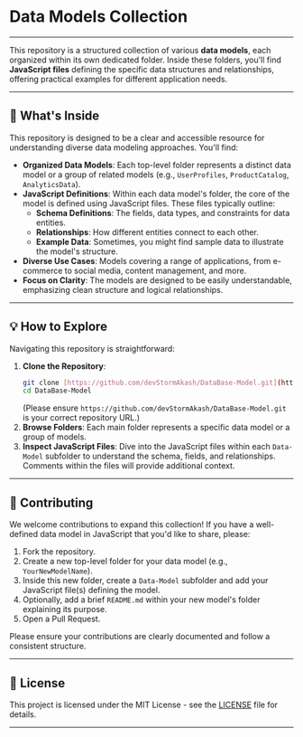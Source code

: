 # Data Models Collection

---

This repository is a structured collection of various **data models**, each organized within its own dedicated folder. Inside these folders, you'll find **JavaScript files** defining the specific data structures and relationships, offering practical examples for different application needs.

---

## 🚀 What's Inside

This repository is designed to be a clear and accessible resource for understanding diverse data modeling approaches. You'll find:

* **Organized Data Models**: Each top-level folder represents a distinct data model or a group of related models (e.g., `UserProfiles`, `ProductCatalog`, `AnalyticsData`).
* **JavaScript Definitions**: Within each data model's folder, the core of the model is defined using JavaScript files. These files typically outline:
    * **Schema Definitions**: The fields, data types, and constraints for data entities.
    * **Relationships**: How different entities connect to each other.
    * **Example Data**: Sometimes, you might find sample data to illustrate the model's structure.
* **Diverse Use Cases**: Models covering a range of applications, from e-commerce to social media, content management, and more.
* **Focus on Clarity**: The models are designed to be easily understandable, emphasizing clean structure and logical relationships.

---

## 💡 How to Explore

Navigating this repository is straightforward:

1.  **Clone the Repository**:
    ```bash
    git clone [https://github.com/devStormAkash/DataBase-Model.git](https://github.com/devStormAkash/DataBase-Model.git)
    cd DataBase-Model
    ```
    (Please ensure `https://github.com/devStormAkash/DataBase-Model.git` is your correct repository URL.)
2.  **Browse Folders**: Each main folder represents a specific data model or a group of models.
3.  **Inspect JavaScript Files**: Dive into the JavaScript files within each `Data-Model` subfolder to understand the schema, fields, and relationships. Comments within the files will provide additional context.

---

## 🤝 Contributing

We welcome contributions to expand this collection! If you have a well-defined data model in JavaScript that you'd like to share, please:

1.  Fork the repository.
2.  Create a new top-level folder for your data model (e.g., `YourNewModelName`).
3.  Inside this new folder, create a `Data-Model` subfolder and add your JavaScript file(s) defining the model.
4.  Optionally, add a brief `README.md` within your new model's folder explaining its purpose.
5.  Open a Pull Request.

Please ensure your contributions are clearly documented and follow a consistent structure.

---

## 📄 License

This project is licensed under the MIT License - see the [LICENSE](LICENSE) file for details.

---